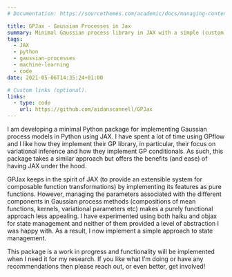 ```yaml
---
# Documentation: https://sourcethemes.com/academic/docs/managing-content/

title: GPJax - Gaussian Processes in Jax
summary: Minimal Gaussian process library in JAX with a simple (custom) approach to state management.
tags: 
  - JAX
  - python
  - gaussian-processes
  - machine-learning
  - code
date: 2021-05-06T14:35:24+01:00

# Custom links (optional).
links:
  - type: code
    url: https://github.com/aidanscannell/GPJax
---
```

I am developing a minimal Python package for implementing Gaussian process models in Python using JAX. I have spent a lot of time using GPflow and I like how they implement their GP library, in particular, their focus on variational inference and how they implement GP conditionals. As such, this package takes a similar approach but offers the benefits (and ease) of having JAX under the hood.

GPJax keeps in the spirit of JAX (to provide an extensible system for composable function transformations) by implementing its features as pure functions. However, managing the parameters associated with the different components in Gaussian process methods (compositions of mean functions, kernels, variational parameters etc) makes a purely functional approach less appealing. I have experimented using both haiku and objax for state management and neither of them provided a level of abstraction I was happy with. As a result, I now implement a simple approach to state management.

This package is a work in progress and functionality will be implemented when I need it for my research. If you like what I’m doing or have any recommendations then please reach out, or even better, get involved!
